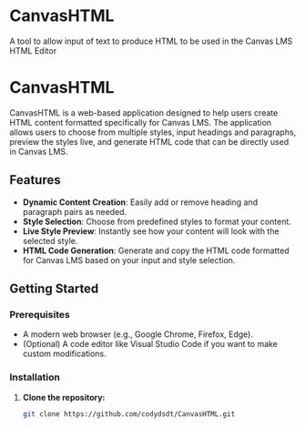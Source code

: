 # CanvasHTML
A tool to allow input of text to produce HTML to be used in the Canvas LMS HTML Editor
# CanvasHTML

CanvasHTML is a web-based application designed to help users create HTML content formatted specifically for Canvas LMS. The application allows users to choose from multiple styles, input headings and paragraphs, preview the styles live, and generate HTML code that can be directly used in Canvas LMS.

## Features

- **Dynamic Content Creation**: Easily add or remove heading and paragraph pairs as needed.
- **Style Selection**: Choose from predefined styles to format your content.
- **Live Style Preview**: Instantly see how your content will look with the selected style.
- **HTML Code Generation**: Generate and copy the HTML code formatted for Canvas LMS based on your input and style selection.

## Getting Started

### Prerequisites

- A modern web browser (e.g., Google Chrome, Firefox, Edge).
- (Optional) A code editor like Visual Studio Code if you want to make custom modifications.

### Installation

1. **Clone the repository:**

   ```bash
   git clone https://github.com/codydsdt/CanvasHTML.git
